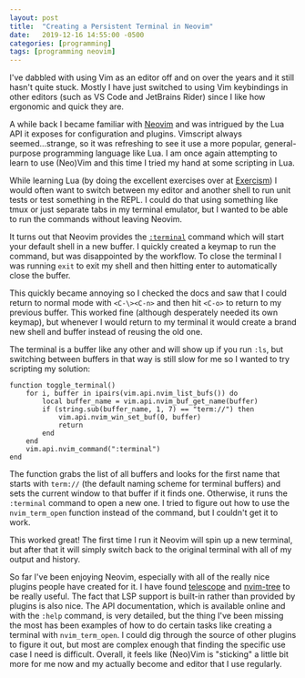 ```yaml
---
layout: post
title:  "Creating a Persistent Terminal in Neovim"
date:   2019-12-16 14:55:00 -0500
categories: [programming]
tags: [programming neovim]
---
```


I've dabbled with using Vim as an editor off and on over the years and it still hasn't quite stuck. Mostly I have just switched to using Vim keybindings in other editors (such as VS Code and JetBrains Rider) since I like how ergonomic and quick they are.

A while back I became familiar with [Neovim](https://neovim.io) and was intrigued by the Lua API it exposes for configuration and plugins. Vimscript always seemed...strange, so it was refreshing to see it use a more popular, general-purpose programming language like Lua. I am once again attempting to learn to use (Neo)Vim and this time I tried my hand at some scripting in Lua.

While learning Lua (by doing the excellent exercises over at [Exercism](https://exercism.org)) I would often want to switch between my editor and another shell to run unit tests or test something in the REPL. I could do that using something like tmux or just separate tabs in my terminal emulator, but I wanted to be able to run the commands without leaving Neovim.

It turns out that Neovim provides the [`:terminal`](https://neovim.io/doc/user/nvim_terminal_emulator.html#terminal-emulator) command which will start your default shell in a new buffer. I quickly created a keymap to run the command, but was disappointed by the workflow. To close the terminal I was running `exit` to exit my shell and then hitting enter to automatically close the buffer.

This quickly became annoying so I checked the docs and saw that I could return to normal mode with `<C-\><C-n>` and then hit `<C-o>` to return to my previous buffer. This worked fine (although desperately needed its own keymap), but whenever I would return to my terminal it would create a brand new shell and buffer instead of reusing the old one.

The terminal is a buffer like any other and will show up if you run `:ls`, but switching between buffers in that way is still slow for me so I wanted to try scripting my solution:
```
function toggle_terminal()
    for i, buffer in ipairs(vim.api.nvim_list_bufs()) do
        local buffer_name = vim.api.nvim_buf_get_name(buffer)
        if (string.sub(buffer_name, 1, 7) == "term://") then
            vim.api.nvim_win_set_buf(0, buffer)
            return
        end
    end
    vim.api.nvim_command(":terminal")
end
```

The function grabs the list of all buffers and looks for the first name that starts with `term://` (the default naming scheme for terminal buffers) and sets the current window to that buffer if it finds one. Otherwise, it runs the `:terminal` command to open a new one. I tried to figure out how to use the `nvim_term_open` function instead of the command, but I couldn't get it to work.

This worked great! The first time I run it Neovim will spin up a new terminal, but after that it will simply switch back to the original terminal with all of my output and history.

So far I've been enjoying Neovim, especially with all of the really nice plugins people have created for it. I have found [telescope](https://github.com/nvim-telescope/telescope.nvim) and [nvim-tree](https://github.com/nvim-tree/nvim-tree.lua) to be really useful. The fact that LSP support is built-in rather than provided by plugins is also nice. The API documentation, which is available online and with the `:help` command, is very detailed, but the thing I've been missing the most has been examples of how to do certain tasks like creating a terminal with `nvim_term_open`. I could dig through the source of other plugins to figure it out, but most are complex enough that finding the specific use case I need is difficult. Overall, it feels like (Neo)Vim is "sticking" a little bit more for me now and my actually become and editor that I use regularly.
